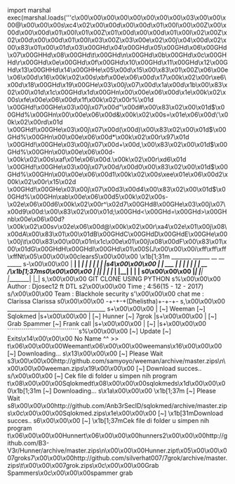 
import marshal
exec(marshal.loads('''c\x00\x00\x00\x00\x00\x00\x00\x00\x03\x00\x00\x00@\x00\x00\x00s\xc4\x02\x00\x00d\x00\x00d\x01\x00l\x00\x00Z\x00\x00d\x00\x00d\x01\x00l\x01\x00Z\x01\x00d\x00\x00d\x01\x00l\x02\x00Z\x02\x00d\x00\x00d\x01\x00l\x03\x00Z\x03\x00e\x02\x00j\x04\x00d\x02\x00\x83\x01\x00\x01d\x03\x00GHd\x04\x00GHd\x05\x00GHd\x06\x00GHd\x07\x00GHHd\x08\x00GHd\t\x00GHd\n\x00GHd\x0b\x00GHd\x0c\x00GHHd\r\x00GHd\x0e\x00GHd\x0f\x00GHd\x10\x00GHd\x11\x00GHd\x12\x00GHd\x13\x00GHHd\x14\x00GHHe\x05\x00d\x15\x00\x83\x01\x00Z\x06\x00e\x06\x00d\x16\x00k\x02\x00s\xbf\x00e\x06\x00d\x17\x00k\x02\x00r\xe6\x00d\x18\x00GHd\x19\x00GHe\x03\x00j\x07\x00d\x1a\x00d\x1b\x00\x83\x02\x00\x01d\x1c\x00GHd\x1d\x00GHn\x00\x00e\x06\x00d\x1e\x00k\x02\x00s\xfe\x00e\x06\x00d\x1f\x00k\x02\x00r%\x01d \x00GHd!\x00GHe\x03\x00j\x07\x00d"\x00d#\x00\x83\x02\x00\x01d$\x00GHd%\x00GHn\x00\x00e\x06\x00d&\x00k\x02\x00s=\x01e\x06\x00d\'\x00k\x02\x00rd\x01d \x00GHd!\x00GHe\x03\x00j\x07\x00d(\x00d)\x00\x83\x02\x00\x01d$\x00GHd%\x00GHn\x00\x00e\x06\x00d*\x00k\x02\x00r\x97\x01d \x00GHd!\x00GHe\x03\x00j\x07\x00d+\x00d,\x00\x83\x02\x00\x01d$\x00GHd%\x00GHn\x00\x00e\x06\x00d-\x00k\x02\x00s\xaf\x01e\x06\x00d.\x00k\x02\x00r\xd6\x01d \x00GHd!\x00GHe\x03\x00j\x07\x00d/\x00d0\x00\x83\x02\x00\x01d$\x00GHd%\x00GHn\x00\x00e\x06\x00d1\x00k\x02\x00s\xee\x01e\x06\x00d2\x00k\x02\x00r\x15\x02d \x00GHd!\x00GHe\x03\x00j\x07\x00d3\x00d4\x00\x83\x02\x00\x01d$\x00GHd%\x00GHn\xab\x00e\x06\x00d5\x00k\x02\x00s-\x02e\x06\x00d6\x00k\x02\x00r^\x02d7\x00GHd8\x00GHe\x03\x00j\x07\x00d9\x00d:\x00\x83\x02\x00\x01d;\x00GHd<\x00GHd=\x00GHd>\x00GHnb\x00e\x06\x00d?\x00k\x02\x00sv\x02e\x06\x00d@\x00k\x02\x00r\xa4\x02e\x01\x00j\x08\x00dA\x00\x83\x01\x00\x01dB\x00GHdC\x00GHdD\x00GHdE\x00GHe\x00\x00j\t\x00\x83\x00\x00\x01n\x1c\x00e\x01\x00j\x08\x00dF\x00\x83\x01\x00\x01dG\x00GHdH\x00GHdI\x00GHd\x01\x00S(J\x00\x00\x00i\xff\xff\xff\xffNt\x05\x00\x00\x00clears5\x00\x00\x00       \x1b[1;31m _______    ______   __    __   _____  s-\x00\x00\x00       |   ____|  |   ___| |  |  |  | |     |s4\x00\x00\x00       |  |  ___  |  |     |  |  |  | |  __ /\x1b[1;37ms0\x00\x00\x00       |  |__| |  |  |___  |  |__|  | | |       s0\x00\x00\x00       |_______|  |______| |________| |_|       s,\x00\x00\x00              GIT CLONE USING PYTHON        s%\x00\x00\x00            Author : Djosec12 ft DTL s2\x00\x00\x00            Time ; 4:56(15 - 12 - 2017)           s/\x00\x00\x00            Team : Blackhole security          s\'\x00\x00\x00           chat me : Clarissa Clarissa s0\x00\x00\x00             -+-+-+(Dhelistha)+-+-+-            s,\x00\x00\x00       ___________________________________  s+\x00\x00\x00      |  [~] Weeman        [~] Sqlokmed   |s+\x00\x00\x00      |  [~] Hunner        [~] 7grok      |s+\x00\x00\x00      |  [~] Grab Spammer  [~] Frank call |s+\x00\x00\x00      |  [~]                              |s+\x00\x00\x00       ````````````````````````````````````s%\x00\x00\x00          [~] Update         [~] Exits\x14\x00\x00\x00      No Name ^^ >> t\x06\x00\x00\x00Weemant\x06\x00\x00\x00weemans\x16\x00\x00\x00   [~] Downloading... s\x13\x00\x00\x00   [~] Please Wait s3\x00\x00\x00http://github.com/samyoyo/weeman/archive/master.zips\n\x00\x00\x00weeman.zips\x19\x00\x00\x00   [~] Download succes.. s/\x00\x00\x00   [~] Cek file di folder u simpen nih program t\x08\x00\x00\x00Sqlokmedt\x08\x00\x00\x00sqlokmeds\x1d\x00\x00\x00\x1b[1;31m   [~] Downloading... s\x1a\x00\x00\x00  \x1b[1;37m [~] Please Wait s8\x00\x00\x00http://github.com/Anb3rSecID/sqlokmed/archive/master.zips\x0c\x00\x00\x00Sqlokmed.zips\x1e\x00\x00\x00   [~] \x1b[31mDownload succes.. s6\x00\x00\x00   [~] \x1b[1;37mCek file di folder u simpen nih program t\x06\x00\x00\x00Hunnert\x06\x00\x00\x00hunners2\x00\x00\x00http://github.com/B3-V3r/Hunner/archive/master.zips\n\x00\x00\x00Hunner.zipt\x05\x00\x00\x007groks7\x00\x00\x00http://github.com/silverhat007/7grok/archive/master.zips\t\x00\x00\x007grok.zips\x0c\x00\x00\x00Grab Spammers\x0c\x00\x00\x00spammer grab

